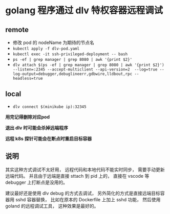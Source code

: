 # golang 程序通过 dlv 特权容器远程调试

## remote
- 修改 pod 的 nodeName 为期待的节点名
- `kubectl apply -f dlv-pod.yaml`
- `kubectl exec -it ssh-privileged-deployment -- bash`
- `ps -ef | grep manager | grep 8080 | awk '{print $2}'`
- `dlv attach $(ps -ef | grep manager | grep 8080 | awk '{print $2}') --listen=:2345 --accept-multiclient --api-version=2  --log=true --log-output=debugger,debuglineerr,gdbwire,lldbout,rpc --headless=true`


## local
- `dlv connect $(minikube ip):32345`

**用完记得删除对应pod**

**退出 dlv 时可能会杀掉远端程序**

**远程 k8s 探针可能会在断点时重启目标容器**

## 说明
其实这种方式调试不太好用， 远程代码和本地代码不能实时同步， 需要手动更新远端代码。
并且由于远端是直接 sttach 到 pid 上的， 直接在 vscode 等 debugger 上打断点是没用的。

建议最好还是使用 dlv debug 的方式去调试， 另外简化的方式是直接远端目标容器用 sshd 容器替换， 
比如在原本的 Dockerfile 上加上 sshd 功能， 然后使用 goland 的远程调试工具， 这种效果是最好的。